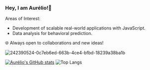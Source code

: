 ###                                                                     Hey, I am Aurélio!👋
Areas of Interest:

- Development of scalable real-world applications with JavaScript.
- Data analysis for behavioral prediction. 

🌐 Always open to collaborations and new ideas!
<!--
**auserafim/auserafim** is a ✨ _special_ ✨ repository because its `README.md` (this file) appears on your GitHub profile.

Here are some ideas to get you started:

- 🔭 I’m currently working on ...
- 🌱 I’m currently learning ...
- 👯 I’m looking to collaborate on ...
- 🤔 I’m looking for help with ...
- 💬 Ask me about ...
- 📫 How to reach me: ...
- 😄 Pronouns: ...
- ⚡ Fun fact: ...
-->


![242390524-0c7eb6ed-663b-4ce4-bfbd-18239a38ba1b](https://github.com/user-attachments/assets/aab46af2-0810-4940-90da-1e66f748e5fe)


[![Aurélio's GitHub stats](https://github-readme-stats.vercel.app/api?username=auserafim)](https://github.com/auserafim/github-readme-stats)   ![Top Langs](https://github-readme-stats.vercel.app/api/top-langs/?username=auserafim&layout=compact)



